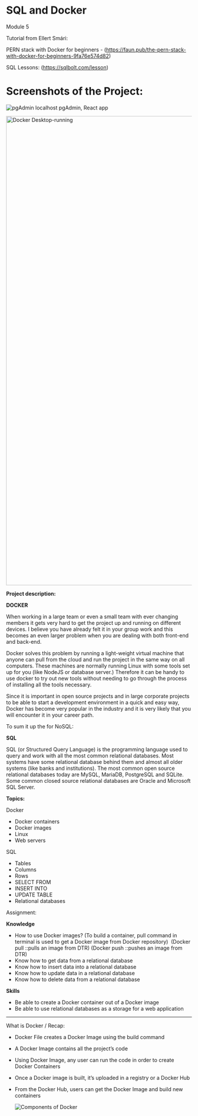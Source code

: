 # SQL and Docker
Module 5

Tutorial from Ellert Smári:

PERN stack with Docker for beginners - (https://faun.pub/the-pern-stack-with-docker-for-beginners-9fa76e574d82)

SQL Lessons: (https://sqlbolt.com/lesson)

  # Screenshots of the Project:
  ![pgAdmin  localhost pgAdmin, React app](https://user-images.githubusercontent.com/89387153/150159981-2428ad1b-c453-416e-8c98-0f77c299eebe.png)
  
  <img width="1269" alt="Docker Desktop-running" src="https://user-images.githubusercontent.com/89387153/150159973-5037d078-9c04-4352-996c-ab2b265c52d3.png">


**Project description:** 

**DOCKER**

When working in a large team or even a small team with ever changing members it gets very hard to get the project up and running on different devices. I believe you have already felt it in your group work and this becomes an even larger problem when you are dealing with both front-end and back-end.

Docker solves this problem by running a light-weight virtual machine that anyone can pull from the cloud and run the project in the same way on all computers. These machines are normally running Linux with some tools set up for you (like NodeJS or database server.) Therefore it can be handy to use docker to try out new tools without needing to go through the process of installing all the tools necessary.

Since it is important in open source projects and in large corporate projects to be able to start a development environment in a quick and easy way, Docker has become very popular in the industry and it is very likely that you will encounter it in your career path.

To sum it up the for NoSQL:

**SQL**

SQL (or Structured Query Language) is the programming language used to query and work with all the most common relational databases. Most systems have some relational database behind them and almost all older systems (like banks and institutions). The most common open source relational databases today are MySQL, MariaDB, PostgreSQL and SQLite. Some common closed source relational databases are Oracle and Microsoft SQL Server.

**Topics:**

Docker
- Docker containers 
- Docker images
- Linux
- Web servers

SQL
- Tables
- Columns
- Rows
- SELECT FROM
- INSERT INTO
- UPDATE TABLE
- Relational databases


Assignment:

**Knowledge**
- How to use Docker images? (To build a container, pull command in terminal is used to get a Docker image from Docker repository)  (Docker pull <imgaeName>:<tag>:pulls an image from DTR) (Docker push <imgaeName>:<tag>:pushes an image from DTR)
- Know how to get data from a relational database
- Know how to insert data into a relational database
- Know how to update data in a relational database
- Know how to delete data from a relational database

**Skills**
- Be able to create a Docker container out of a Docker image
- Be able to use relational databases as a storage for a web application

----------------------------------
What is Docker / Recap:
- Docker File creates a Docker Image using the build command
- A Docker Image contains all the project’s code
- Using Docker Image, any user can run the code in order to create Docker Containers
- Once a Docker image is built, it’s uploaded in a registry or a Docker Hub
- From the Docker Hub, users can get the Docker Image and build new containers
  
  ![Components of Docker](https://user-images.githubusercontent.com/89387153/150159840-30b0e4eb-8513-4549-8a0e-bb80c4e260c7.png)
